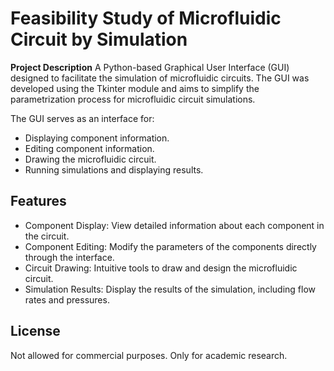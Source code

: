 # Feasibility Study of Microfluidic Circuit by Simulation


**Project Description**
A Python-based Graphical User Interface (GUI) designed to facilitate the simulation of microfluidic circuits. The GUI was developed using the Tkinter module and aims to simplify the parametrization process for microfluidic circuit simulations.

The GUI serves as an interface for:

* Displaying component information.
* Editing component information.
* Drawing the microfluidic circuit.
* Running simulations and displaying results.

## Features
* Component Display: View detailed information about each component in the circuit.
* Component Editing: Modify the parameters of the components directly through the interface.
* Circuit Drawing: Intuitive tools to draw and design the microfluidic circuit.
* Simulation Results: Display the results of the simulation, including flow rates and pressures.

## License
Not allowed for commercial purposes. Only for academic research.
